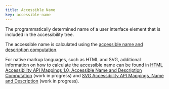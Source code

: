```yaml
---
title: Accessible Name
key: accessible-name
---
```


The programmatically determined name of a user interface element that is included in the accessibility tree.

The accessible name is calculated using the [accessible name and description computation](https://www.w3.org/TR/accname).

For native markup languages, such as HTML and SVG, additional information on how to calculate the accessible name can be found in [HTML Accessibility API Mappings 1.0, Accessible Name and Description Computation](https://www.w3.org/TR/html-aam/#accessible-name-and-description-computation) (work in progress) and [SVG Accessibility API Mappings, Name and Description](https://www.w3.org/TR/svg-aam/#mapping_additional) (work in progress).
